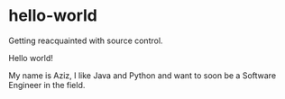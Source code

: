 # hello-world
Getting reacquainted with source control.

Hello world!

My name is Aziz, I like Java and Python and want to soon be a Software Engineer in the field.
